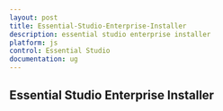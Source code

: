 ```yaml
---
layout: post
title: Essential-Studio-Enterprise-Installer
description: essential studio enterprise installer
platform: js
control: Essential Studio
documentation: ug
---
```


## Essential Studio Enterprise Installer

